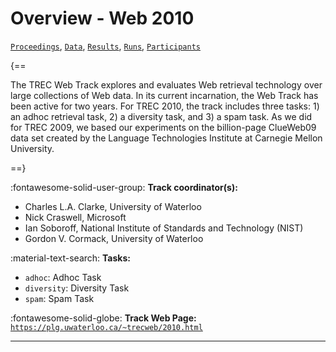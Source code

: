 # Overview - Web 2010

[`Proceedings`](./proceedings.md), [`Data`](./data.md), [`Results`](./results.md), [`Runs`](./runs.md), [`Participants`](./participants.md)

{==

The TREC Web Track explores and evaluates Web retrieval technology over large collections of Web data. In its current incarnation, the Web Track has been active for two years. For TREC 2010, the track includes three tasks: 1) an adhoc retrieval task, 2) a diversity task, and 3) a spam task. As we did for TREC 2009, we based our experiments on the billion-page ClueWeb09 data set created by the Language Technologies Institute at Carnegie Mellon University.

==}

:fontawesome-solid-user-group: **Track coordinator(s):**

- Charles L.A. Clarke, University of Waterloo 
- Nick Craswell, Microsoft 
- Ian Soboroff, National Institute of Standards and Technology (NIST) 
- Gordon V. Cormack, University of Waterloo 

:material-text-search: **Tasks:**

- `adhoc`: Adhoc Task 
- `diversity`: Diversity Task 
- `spam`: Spam Task 

:fontawesome-solid-globe: **Track Web Page:** [`https://plg.uwaterloo.ca/~trecweb/2010.html`](https://plg.uwaterloo.ca/~trecweb/2010.html) 

---


